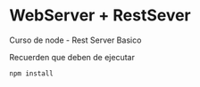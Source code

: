 # WebServer + RestSever
Curso de node - Rest Server Basico

Recuerden que deben de ejecutar
````
npm install
````
